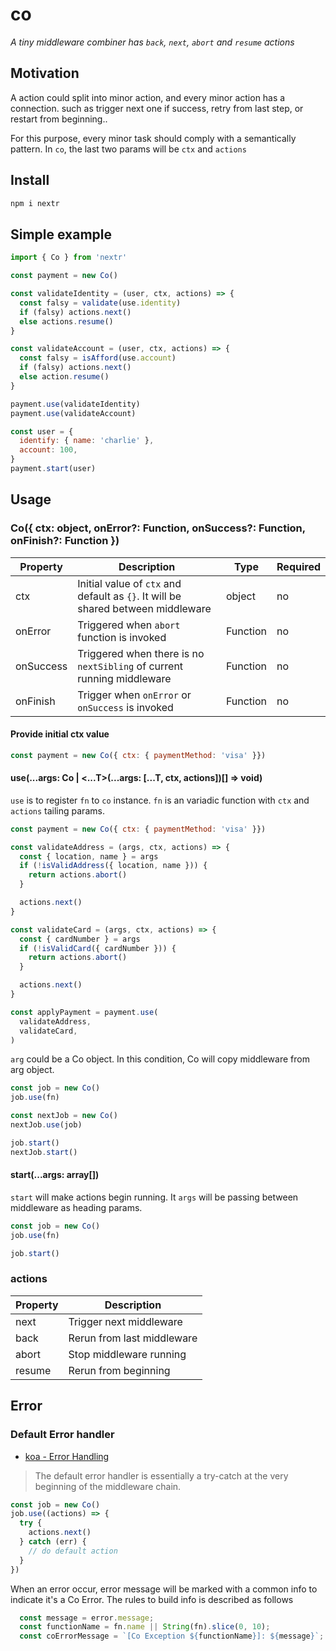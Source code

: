 # co

_A tiny middleware combiner has `back`, `next`, `abort` and `resume` actions_

## Motivation

A action could split into minor action, and every minor action has a connection. such as trigger next one if success, retry from last step, or restart from beginning..

For this purpose, every minor task should comply with a semantically pattern. In `co`, the last two params will be `ctx` and `actions`

## Install

```bash
npm i nextr
```

## Simple example

```js
import { Co } from 'nextr'

const payment = new Co()

const validateIdentity = (user, ctx, actions) => {
  const falsy = validate(use.identity)
  if (falsy) actions.next()
  else actions.resume()
}

const validateAccount = (user, ctx, actions) => {
  const falsy = isAfford(use.account)
  if (falsy) actions.next()
  else action.resume()
}

payment.use(validateIdentity)
payment.use(validateAccount)

const user = {
  identify: { name: 'charlie' },
  account: 100,
}
payment.start(user)
```

## Usage

### Co({ ctx: object, onError?: Function, onSuccess?: Function, onFinish?: Function })

| Property | Description | Type | Required|
| -------- | ----------- | ---- | --- |
| ctx  | Initial value of `ctx` and default as `{}`. It will be shared between middleware | object | no|
| onError  | Triggered when `abort` function is invoked | Function | no|
| onSuccess  | Triggered when there is no `nextSibling` of current running middleware | Function | no|
| onFinish  | Trigger when `onError` or `onSuccess` is invoked | Function | no|

#### Provide initial ctx value

```js
const payment = new Co({ ctx: { paymentMethod: 'visa' }})
```

#### use(...args: Co | <...T>(...args: [...T, ctx, actions])[] => void)

`use` is to register `fn` to `co` instance. `fn` is an variadic function with `ctx` and `actions` tailing params.

```js
const payment = new Co({ ctx: { paymentMethod: 'visa' }})

const validateAddress = (args, ctx, actions) => {
  const { location, name } = args
  if (!isValidAddress({ location, name })) {
    return actions.abort()
  }

  actions.next()
}

const validateCard = (args, ctx, actions) => {
  const { cardNumber } = args
  if (!isValidCard({ cardNumber })) {
    return actions.abort()
  }

  actions.next()
}

const applyPayment = payment.use(
  validateAddress,
  validateCard,
)
```

`arg` could be a Co object. In this condition, Co will copy middleware from arg object.

```js
const job = new Co()
job.use(fn)

const nextJob = new Co()
nextJob.use(job)

job.start()
nextJob.start()
```

#### start(...args: array[])

`start` will make actions begin running. It `args` will be passing between middleware as heading params.

```js
const job = new Co()
job.use(fn)

job.start()
```

### actions

| Property | Description |
| -------- | ----------- |
| next  |  Trigger next middleware |
| back  |  Rerun from last middleware |
| abort  |  Stop middleware running |
| resume  |  Rerun from beginning |

## Error

### Default Error handler

- [koa - Error Handling](https://github.com/koajs/koa/blob/master/docs/error-handling.md#default-error-handler)

> The default error handler is essentially a try-catch at the very beginning of the middleware chain.

```js
const job = new Co()
job.use((actions) => {
  try {
    actions.next()
  } catch (err) {
    // do default action
  }
})
```

When an error occur, error message will be marked with a common info to indicate it's a Co Error. The rules to build info is described as follows

```js
  const message = error.message;
  const functionName = fn.name || String(fn).slice(0, 10);
  const coErrorMessage = `[Co Exception ${functionName}]: ${message}`;
```